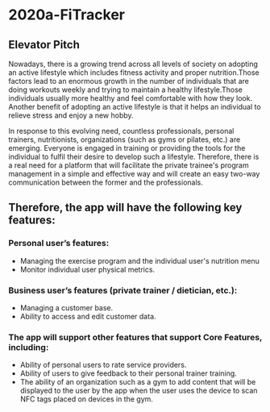 # 2020a-FiTracker

## Elevator Pitch
Nowadays, there is a growing trend across all levels of society on adopting an active lifestyle which includes fitness activity and proper nutrition.Those factors lead to an enormous growth in the number of individuals that are doing workouts weekly and trying to maintain a healthy lifestyle.Those individuals usually more healthy and feel comfortable with how they look. Another benefit of adopting an active lifestyle is that it helps an individual to relieve stress and enjoy a new hobby.

In response to this evolving need, countless professionals, personal trainers, nutritionists, organizations (such as gyms or pilates, etc.) are emerging. Everyone is engaged in training or providing the tools for the individual to fulfil their desire to develop such a lifestyle. Therefore, there is a real need for a platform that will facilitate the private trainee's program management in a simple and  effective way and will create an easy two-way communication between the former and the professionals.

## Therefore, the app will have the following key features:
### Personal user’s features:
* Managing the exercise program and the individual user's nutrition menu
* Monitor individual user physical metrics.
### Business user’s features (private trainer / dietician, etc.):
* Managing a customer base.
* Ability to access and edit customer data.
### The app will support other features that support Core Features, including:
* Ability of personal users to rate service providers.
* Ability of users to give feedback to their personal trainer training.
* The ability of an organization such as a gym to add content that will be displayed to the user by the app when the user uses the device   to scan NFC tags placed on devices in the gym.
